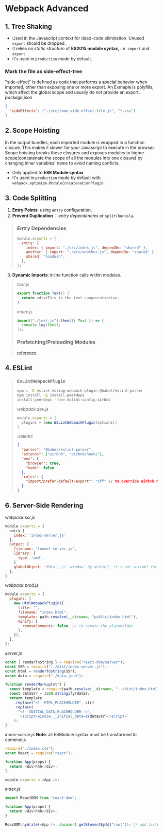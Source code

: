 # Webpack Advanced

## 1. Tree Shaking

- Used in the Javascript context for dead-code elimination. Unused `export` should be dropped.
- It relies on _static structure_ of **ES2015 module syntax**, i.e. `import` and `export`.
- It's used in `production` mode by default.

### Mark the file as side-effect-tree

"side-effect" is defined as code that performs a special behavior when imported, other than exposing one or more export. An Exmaple is polyfills, which affect the global scope and usually do not provide an export.
_package.json_

```json
{
  "sideEffects": ["./src/some-side-effect-file.js", "*.css"]
}
```

## 2. Scope Hoisting

In the output bundles, each imported module is wrapped in a function closure. This makes it slower for your Javascript to execute in the browser.
Scope hoisting breaks these closures and exposes modules to higher scope(concatenate the scope of all the modules into one closure) by changing inner variables' name to avoid naming conficts.

- Only applied to **ES6 Module syntax**
- It's used in `production` mode by default with `webpack.optimize.ModuleConcatenationPlugin`.

## 3. Code Splitting

1. **Entry Points**: using `entry` configuration.
2. **Prevent Duplication**： _entry dependencies_ or `splitChunksla`.

> ### Entry Dependencies
>
> ```js
> module.exports = {
>   entry: {
>     index: { import: "./src/index.js", dependOn: "shared" },
>     another: { import: "./src/another.js", dependOn: "shared" },
>     shared: "loadash",
>   },
> };
> ```

3. **Dynamic Imports**: inline function calls within modules.

> _text.js_
>
> ```js
> export function Text() {
>   return <div>This is the text component</div>;
> }
> ```
>
> _index.js_
>
> ```js
> import("./text.js").then(({ Text }) => {
>   console.log(Text);
> });
> ```
>
> ### Prefetching/Preloading Modules

> [reference](https://webpack.js.org/guides/code-splitting/#prefetchingpreloading-modules)

## 4. ESLint

> ### `EsLintWebpackPlugin`
>
> ```bash
> npm i -D eslint esling-webpack-plugin @babel/eslint-parser
> npm install -g install-peerdeps
> install-peerdeps --dev eslint-config-airbnb
> ```
>
> _webpack.dev.js_
>
> ```js
> module.exports = {
>   plugins = [new ESLintWebpackPlugin(options)]
> }
> ```
>
> _.eslintrc_
>
> ```json
> {
>   "parser": "@babel/eslint-parser",
>   "extends": ["airbnb", "airbnb/hooks"],
>   "env": {
>     "browser": true,
>     "node": false
>   },
>   "rules": {
>     "import/prefer-default-export": "off" // to override airbnb rules
>   }
> }
> ```

## 6. Server-Side Rendering

_webpack.ssr.js_

```js
module.exports = {
  entry {
    index: 'index-server.js'
  },
  output: {
    filename: '[name]-server.js',
    library: {
      type: 'umd',
    }
    globalObject: 'this', // 'window' by default, it's not suitabl for node.js
  },
}
```

_webpack.prod.js_

```js
module.exports = {
  plugins: [
    new HtmlWebpackPlugin({
      title: "",
      filename: "index.html",
      template: path.resolve(__dirname, "public/index.html"),
      minify: {
        removeComments: false, // to remain the placeholder
      },
    }),
  ],
};
```

_server.js_

```js
const { renderToString } = require("react-dom/server");
const SSR = require("../dist/index-server.js");
const html = renderToString(SSr);
const data = require("./data.json");

function renderMarkup(str) {
  const template = require(path.resolve(__dirname, "../dist/index.html"));
  const dataStr = JSON.stringify(data);
  return template
    .replace("<!--HTML_PLACEHOLDER", str)
    .replace(
      "<!--INITIAL_DATA_PLACEHOLDER-->",
      `<script>window.__initial_data=${dataStr}</script>`
    );
}
```

_index-server.js_
**Note**: all ESModule syntax must be transformed to commonjs

```js
require("./index.css");
const React = require("react");

function App(props) {
  return <div>hhh</div>;
}

module.exports = <App />;
```

_index.js_

```js
import ReactDOM from "react-dom";

function App(props) {
  return <div>hhh</div>;
}

ReacDOM.hydrate(<App />, document.getElementById("root")); // add listeners on DOM
```
